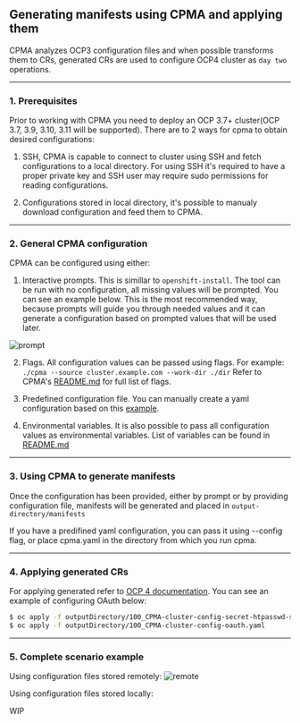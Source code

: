 ## Generating manifests using CPMA and applying them

CPMA analyzes OCP3 configuration files and when possible transforms them to CRs, generated CRs are used to configure OCP4 cluster as `day two` operations.

---


### 1. Prerequisites

Prior to working with CPMA you need to deploy an OCP 3.7+ cluster(OCP 3.7, 3.9, 3.10, 3.11 will be supported).
There are to 2 ways for cpma to obtain desired configurations:

1. SSH, CPMA is capable to connect to cluster using SSH and fetch configurations to a local directory. For using SSH it's required to have a proper private key and SSH user may require sudo permissions for reading configurations.

2. Configurations stored in local directory, it's possible to manualy download configuration and feed them to CPMA.

---

### 2. General CPMA configuration

CPMA can be configured using either:

1. Interactive prompts. This is simillar to `openshift-install`. The tool can be run with no configuration, all missing values will be prompted. You can see an example below. This is the most recommended way, because prompts will guide you through needed values and it can generate a configuration based on prompted values that will be used later.

![prompt](https://user-images.githubusercontent.com/20123872/60581251-c0f57100-9d86-11e9-9ab3-7681b840731a.gif)


2. Flags. All configuration values can be passed using flags. For example: `./cpma --source cluster.example.com --work-dir ./dir` Refer to CPMA's [README.md](https://github.com/fusor/cpma#usage) for full list of flags.

3. Predefined configuration file. You can manually create a yaml configuration based on this [example](https://github.com/fusor/cpma/blob/master/examples/cpma-config.example.yaml).

4. Environmental variables. It is also possible to pass all configuration values as environmental variables. List of variables can be found in [README.md](https://github.com/fusor/cpma#e2e-tests)

---

### 3. Using CPMA to generate manifests

Once the configuration has been provided, either by prompt or by providing configuration file, manifests will be generated and placed in `output-directory/manifests`

If you have a predifined yaml configuration, you can pass it using --config flag, or place cpma.yaml in the directory from which you run cpma.

---

### 4. Applying generated CRs

For applying generated refer to [OCP 4 documentation](https://docs.openshift.com/container-platform/4.1/welcome/index.html). You can see an example of configuring OAuth below:

```bash
$ oc apply -f outputDirectory/100_CPMA-cluster-config-secret-htpasswd-secret.yaml
$ oc apply -f outputDirectory/100_CPMA-cluster-config-oauth.yaml
```

---

### 5. Complete scenario example

Using configuration files stored remotely:
![remote](https://user-images.githubusercontent.com/20123872/61694754-cff29200-ad3a-11e9-9254-de5f738e9c7d.gif)


Using configuration files stored locally:

WIP


